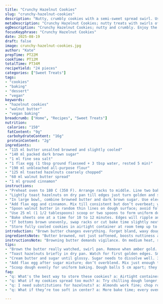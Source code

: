 ```yaml
---
title: "Crunchy Hazelnut Cookies"
slug: "crunchy-hazelnut-cookies"
description: "Nutty, crumbly cookies with a semi-sweet spread swirl. Uses browned butter for depth, ground almonds for texture. Replaced tartinade with walnut butter. Lower oven temp, longer bake for better caramelization. Freeze dough balls to preserve shape. Crackles on edges tell when ready. Works with vegan butter and flax egg. Toast nuts till golden, not burned. Mix carefully to keep swirls distinct. A rustic take on nut cookies with a twist of spice and crunch."
metaDescription: "Crunchy Hazelnut Cookies; nutty treats with swirls of walnut butter. Browned butter adds depth. Perfect for a cozy dessert."
ogDescription: "Crunchy Hazelnut Cookies; nutty and crumbly. Enjoy the unique walnut butter swirl. A must-try for cookie lovers!"
focusKeyphrase: "Crunchy Hazelnut Cookies"
date: 2025-08-19
draft: false
image: crunchy-hazelnut-cookies.jpg
author: "Kate"
prepTime: PT22M
cookTime: PT12M
totalTime: PT34M
recipeYield: "24 pieces"
categories: ["Sweet Treats"]
tags:
- "cookies"
- "baking"
- "dessert"
- "vegan"
keywords:
- "hazelnut cookies"
- "walnut butter"
- "vegan baking"
breadcrumb: ["Home", "Recipes", "Sweet Treats"]
nutrition: 
 calories: "150"
 fatContent: "9g"
 carbohydrateContent: "16g"
 proteinContent: "2g"
ingredients:
- "115 ml butter unsalted browned and slightly cooled"
- "140 ml packed dark brown sugar"
- "1 ml fine sea salt"
- "1 flax egg (1 tbsp ground flaxseed + 3 tbsp water, rested 5 min)"
- "190 ml unbleached all-purpose flour"
- "125 ml toasted hazelnuts coarsely chopped"
- "60 ml walnut butter spread"
- "1 ml ground cinnamon"
instructions:
- "Preheat oven to 180 C (350 F). Arrange racks to middle. Line two baking sheets with parchment or silicone mats. Browning butter adds nuttiness and slightly nuttier aroma. Watch carefully, remove at golden brown foamy stage."
- "Lightly toast hazelnuts on dry pan till edges just turn golden and smell fragrant. Coarsely chop; don’t pulverize or lose crunch."
- "In large bowl, combine browned butter and dark brown sugar. Use electric mixer on medium speed to cream until sugar dissolves well and mixture looks glossy, about 3 minutes. Scrape sides to incorporate."
- "Add flax egg and cinnamon. Mix till consistent but don’t overbeat; want some body to dough, not batter. Stir in flour and hazelnuts gently with wooden spoon, just enough to blend. Preserve texture and nut pieces; overmixing creates tough cookies."
- "Spoon walnut butter in random thin lines on dough surface; avoid folding in. Creates the marbled, rustic look once baked."
- "Use 25 ml (1 1/2 tablespoons) scoop or two spoons to form uniform dough balls. Space 5 cm apart for spreading. Optional: Freeze balls on trays 30 minutes to firm, stops excess spreading and preserves swirl effect. Store frozen up to 3 months sealed in freezer bags."
- "Bake sheets one at a time for 10 to 12 minutes. Edges will ripple and sound crackling under tap; centers remain soft but not wet. Smell rich toasted nuts and caramel. Let cool on tray 10 min to set structures before transfer. Cookies firm further while cooling."
- "If bottoms brown unevenly, swap racks or cut bake time slightly next batch. Too soft centers means more time or slightly lower heat."
- "Store fully cooled cookies in airtight container at room temp up to 5 days. Can freeze after baked too if sealed well."
introduction: "Brown butter changes everything. Forget bland, waxy dough. This gets nutty depth you want in hazelnut cookies. Crunch from toasted nuts. Swirls of walnut butter instead of commonplace chocolate spread; richer, earthier. You don’t stir in, you drizzle to keep those pockets. Fold it in and lose all contrast. Temperature matters — dropped it 20 degrees Celsius, baking a bit slower, letting sugars caramelize gently, not burn. Texture mistakes? Overmix flour messes the crumb. Undermix and nuts sink or no structure. Flax egg keeps it moist but vegan-friendly if you want. Quick toast in a dry pan releases aromas, but watch for burnt bits. These smell like success halfway through. Freeze dough balls, saves time on busy days, bakes consistently every time. Cookie edges should crackle on touch and smell toasted but soft centers stay chewy. Real cookies, no shortcuts."
ingredientsNote: "Butter browned, not just softened, boosts nuttiness and aroma, helps develop flavor over regular softened butter. Use dark brown sugar for deeper molasses notes; white sugar yields flat-tasting cookies. Flax egg replaces real egg without sacrificing texture; great allergy option. Ground cinnamon adds subtle warm spice, elevates nuts rather than overpowering. Toast your hazelnuts just lightly until they pop with fragrance — avoid scorched or bitter. Walnut butter brings complexity and earthiness versus sweet hazelnut spreads; swap if unavailable with almond butter, but adjust sweetness accordingly. Use reliable unbleached flour for predictable gluten structure. Keep nuts chopped roughly for satisfying bite variation. Accurate measuring of ingredients is key — flour scooped too densely makes dry crumb. Cooling dough before baking controls spread but freezing is better for holding shape indefinitely. Parchment or silicone mats protect pans and ensure even bottom crisping."
instructionsNote: "Browning butter demands vigilance. On medium heat, swirl pan to avoid brown spots; remove when foam subsides and butter turns amber gold, smells nutty. Don’t wait or you get burnt flavor. Toast nuts in dry skillet over medium heat, shake frequently, stop at first golden smell, no more than 5 minutes. Cream butter and sugar until sugar is nearly dissolved, mixture shiny and lighter, ensures even sugar distribution and tenderness. Add flax egg and cinnamon, fold just until homogeneous, then add flour and nuts gently to keep texture. Drizzle walnut butter over dough surface instead of mixing in preserves marbled effect. Scoop dough quickly for uniform size to ensure consistent baking — uneven sizes bake unevenly. Freeze dough balls spaced apart on sheet to quick chill, then transfer to sealed bags. Bake on middle rack one tray at a time; rotating trays avoids uneven baking. Look for edges firm and crackling to touch but centers slightly soft and glossy; residual heat finishes cooking. Cooling cookies on tray is not optional; they’re fragile hot and need time for fats to firm. Adjust bake time slightly next batches depending on your oven quirks and rack placement."
tips:
- "Brown the butter really watched, swirl pan. Remove when amber gold. Nuttiness isn't just aroma; it’s flavors depth. Careful; burnt flavor ruins."
- "Toast hazelnuts briefly in dry pan. Watch for first golden edges. Smell means ready. Don’t burn. Don’t pulverize — need crunch. Keep chunks."
- "Cream butter and sugar until glossy. Sugar needs to dissolve well. 3 minutes electric mixer; even texture matters; create tender cookies. No grit."
- "Add flax egg after sugar mixture; don’t overblend. Mix just enough to keep dough body. Stir gently in flour and hazelnuts; avoid tough cookies."
- "Scoop dough evenly for uniform baking. Dough balls 5 cm apart; they spread. Freeze if time allows; helps maintain shape, good for busy days."
faq:
- "q: What's the best way to store these cookies? a: Airtight container at room temp max 5 days. Can freeze after baked too, good for a month."
- "q: What if my cookies spread too much? a: Try chilling dough longer; freeze! Or adjust oven temp down slightly. Too warm dough causes issues."
- "q: I need substitutions for hazelnuts? a: Almonds work fine; chop roughly. Same texture, different flavor. Adjust sweetness if using sweet spread."
- "q: What if they’re too soft in center? a: More bake time; every oven varies. Check edges crackling; allows soft centers finish cooking."

---
```


